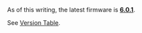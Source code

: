 As of this writing, the latest firmware is
**[6.0.1](6.0.1.md "wikilink")**.

See [Version Table](Version%20Table.md "wikilink").
